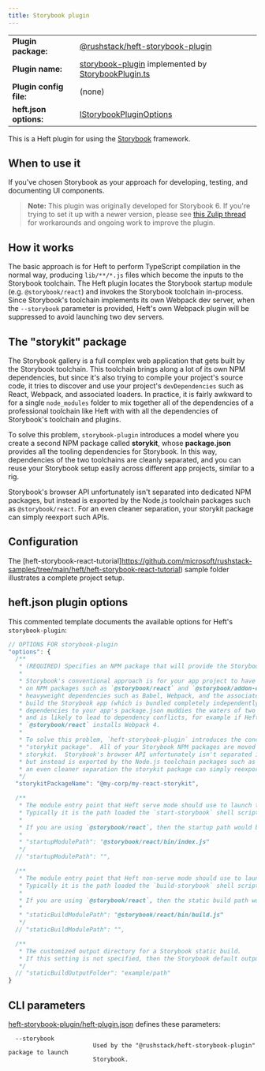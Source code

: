 ```yaml
---
title: Storybook plugin
---
```


<!-- prettier-ignore-start -->
|     |     |
| --- | --- |
| **Plugin package:** | [@rushstack/heft-storybook-plugin](https://github.com/microsoft/rushstack/blob/main/heft-plugins/heft-storybook-plugin) |
| **Plugin name:** | [storybook-plugin](https://github.com/microsoft/rushstack/blob/main/heft-plugins/heft-storybook-plugin/heft-plugin.json) implemented by [StorybookPlugin.ts](https://github.com/microsoft/rushstack/blob/main/heft-plugins/heft-storybook-plugin/src/StorybookPlugin.ts) |
| **Plugin config file:** | (none) |
| **heft.json options:** | [IStorybookPluginOptions](https://github.com/microsoft/rushstack/blob/main/heft-plugins/heft-storybook-plugin/src/StorybookPlugin.ts) |
<!-- prettier-ignore-end -->

This is a Heft plugin for using the [Storybook](https://storybook.js.org/) framework.

## When to use it

If you've chosen Storybook as your approach for developing, testing, and documenting UI components.

> **Note:** This plugin was originally developed for Storybook 6. If you're trying to set it up with a newer
> version, please see
> [this Zulip thread](https://rushstack.zulipchat.com/#narrow/stream/262522-heft/topic/Storybook.20v7/near/361429415)
> for workarounds and ongoing work to improve the plugin.

## How it works

The basic approach is for Heft to perform TypeScript compilation in the normal way, producing `lib/**/*.js` files
which become the inputs to the Storybook toolchain. The Heft plugin locates the Storybook startup module
(e.g. `@storybook/react`) and invokes the Storybook toolchain in-process. Since Storybook's toolchain implements
its own Webpack dev server, when the `--storybook` parameter is provided, Heft's own Webpack plugin will be
suppressed to avoid launching two dev servers.

## The "storykit" package

The Storybook gallery is a full complex web application that gets built by the Storybook toolchain.
This toolchain brings along a lot of its own NPM dependencies, but since it's also trying to compile
your project's source code, it tries to discover and use your project's `devDependencies` such as React,
Webpack, and associated loaders. In practice, it is fairly awkward to for a single `node_modules` folder to mix
together all of the dependencies of a professional toolchain like Heft with with all the dependencies of Storybook's
toolchain and plugins.

To solve this problem, `storybook-plugin` introduces a model where you create a second NPM package
called **storykit**, whose **package.json** provides all the tooling dependencies for Storybook.
In this way, dependencies of the two toolchains are cleanly separated, and you can reuse your Storybook
setup easily across different app projects, similar to a rig.

Storybook's browser API unfortunately isn't separated into dedicated NPM packages, but instead is exported by
the Node.js toolchain packages such as `@storybook/react`. For an even cleaner separation, your storykit package
can simply reexport such APIs.

## Configuration

The [heft-storybook-react-tutorial]https://github.com/microsoft/rushstack-samples/tree/main/heft/heft-storybook-react-tutorial)
sample folder illustrates a complete project setup.

## heft.json plugin options

This commented template documents the available options for Heft's `storybook-plugin`:

```ts
// OPTIONS FOR storybook-plugin
"options": {
  /**
   * (REQUIRED) Specifies an NPM package that will provide the Storybook dependencies for the project.
   *
   * Storybook's conventional approach is for your app project to have direct dependencies
   * on NPM packages such as `@storybook/react` and `@storybook/addon-essentials`.  These packages have
   * heavyweight dependencies such as Babel, Webpack, and the associated loaders and plugins needed to
   * build the Storybook app (which is bundled completely independently from Heft).  Naively adding these
   * dependencies to your app's package.json muddies the waters of two radically different toolchains,
   * and is likely to lead to dependency conflicts, for example if Heft installs Webpack 5 but
   * `@storybook/react` installs Webpack 4.
   *
   * To solve this problem, `heft-storybook-plugin` introduces the concept of a separate
   * "storykit package".  All of your Storybook NPM packages are moved to be dependencies of the
   * storykit.  Storybook's browser API unfortunately isn't separated into dedicated NPM packages,
   * but instead is exported by the Node.js toolchain packages such as `@storybook/react`.  For
   * an even cleaner separation the storykit package can simply reexport such APIs.
   */
  "storykitPackageName": "@my-corp/my-react-storykit",

  /**
   * The module entry point that Heft serve mode should use to launch the Storybook toolchain.
   * Typically it is the path loaded the `start-storybook` shell script.
   *
   * If you are using `@storybook/react`, then the startup path would be:
   *
   * "startupModulePath": "@storybook/react/bin/index.js"
   */
  // "startupModulePath": "",

  /**
   * The module entry point that Heft non-serve mode should use to launch the Storybook toolchain.
   * Typically it is the path loaded the `build-storybook` shell script.
   *
   * If you are using `@storybook/react`, then the static build path would be:
   *
   * "staticBuildModulePath": "@storybook/react/bin/build.js"
   */
  // "staticBuildModulePath": "",

  /**
   * The customized output directory for a Storybook static build.
   * If this setting is not specified, then the Storybook default output directory will be used.
   */
  // "staticBuildOutputFolder": "example/path"
}
```

## CLI parameters

[heft-storybook-plugin/heft-plugin.json](https://github.com/microsoft/rushstack/blob/main/heft-plugins/heft-storybook-plugin/heft-plugin.json) defines these parameters:

```
  --storybook
                        Used by the "@rushstack/heft-storybook-plugin" package to launch
                        Storybook.
```
